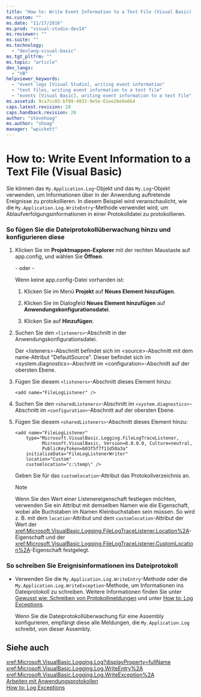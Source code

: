 ```yaml
---
title: "How to: Write Event Information to a Text File (Visual Basic) | Microsoft Docs"
ms.custom: ""
ms.date: "11/17/2016"
ms.prod: "visual-studio-dev14"
ms.reviewer: ""
ms.suite: ""
ms.technology: 
  - "devlang-visual-basic"
ms.tgt_pltfrm: ""
ms.topic: "article"
dev_langs: 
  - "VB"
helpviewer_keywords: 
  - "event logs [Visual Studio], writing event information"
  - "text files, writing event information to a text file"
  - "events [Visual Basic], writing event information to a text file"
ms.assetid: 9ca7cc03-bf99-4933-9e5e-61ee28e9a6b4
caps.latest.revision: 20
caps.handback.revision: 20
author: "stevehoag"
ms.author: "shoag"
manager: "wpickett"
---
```

# How to: Write Event Information to a Text File (Visual Basic)
Sie können das `My.Application.Log`\-Objekt und das `My.Log`\-Objekt verwenden, um Informationen über in der Anwendung auftretende Ereignisse zu protokollieren.  In diesem Beispiel wird veranschaulicht, wie die `My.Application.Log.WriteEntry`\-Methode verwendet wird, um Ablaufverfolgungsinformationen in einer Protokolldatei zu protokollieren.  
  
### So fügen Sie die Dateiprotokollüberwachung hinzu und konfigurieren diese  
  
1.  Klicken Sie im **Projektmappen\-Explorer** mit der rechten Maustaste auf app.config, und wählen Sie **Öffnen**.  
  
     \- oder \-  
  
     Wenn keine app.config\-Datei vorhanden ist:  
  
    1.  Klicken Sie im Menü **Projekt** auf **Neues Element hinzufügen**.  
  
    2.  Klicken Sie im Dialogfeld **Neues Element hinzufügen** auf **Anwendungskonfigurationsdatei**.  
  
    3.  Klicken Sie auf **Hinzufügen**.  
  
2.  Suchen Sie den `<listeners>`\-Abschnitt in der Anwendungskonfigurationsdatei.  
  
     Der \<listeners\>\-Abschnitt befindet sich im \<source\>\-Abschnitt mit dem name\-Attribut "DefaultSource". Dieser befindet sich im \<system.diagnostics\>\-Abschnitt im \<configuration\>\-Abschnitt auf der obersten Ebene.  
  
3.  Fügen Sie diesem `<listeners>`\-Abschnitt dieses Element hinzu:  
  
    ```  
    <add name="FileLogListener" />  
    ```  
  
4.  Suchen Sie den `<sharedListeners>`\-Abschnitt im `<system.diagnostics>`\-Abschnitt im `<configuration>`\-Abschnitt auf der obersten Ebene.  
  
5.  Fügen Sie diesem `<sharedListeners>`\-Abschnitt dieses Element hinzu:  
  
    ```  
    <add name="FileLogListener"   
        type="Microsoft.VisualBasic.Logging.FileLogTraceListener,   
              Microsoft.VisualBasic, Version=8.0.0.0, Culture=neutral,   
              PublicKeyToken=b03f5f7f11d50a3a"  
        initializeData="FileLogListenerWriter"  
        location="Custom"  
        customlocation="c:\temp\" />  
    ```  
  
     Geben Sie für das `customlocation`\-Attribut das Protokollverzeichnis an.  
  
    > [!NOTE]
    >  Wenn Sie den Wert einer Listenereigenschaft festlegen möchten, verwenden Sie ein Attribut mit demselben Namen wie die Eigenschaft, wobei alle Buchstaben im Namen Kleinbuchstaben sein müssen.  So wird z. B. mit dem `location`\-Attribut und dem `customlocation`\-Attribut der Wert der <xref:Microsoft.VisualBasic.Logging.FileLogTraceListener.Location%2A>\-Eigenschaft und der <xref:Microsoft.VisualBasic.Logging.FileLogTraceListener.CustomLocation%2A>\-Eigenschaft festgelegt.  
  
### So schreiben Sie Ereignisinformationen ins Dateiprotokoll  
  
-   Verwenden Sie die `My.Application.Log.WriteEntry`\-Methode oder die `My.Application.Log.WriteException`\-Methode, um Informationen ins Dateiprotokoll zu schreiben.  Weitere Informationen finden Sie unter [Gewusst wie: Schreiben von Protokollmeldungen](../../../../visual-basic/developing-apps/programming/log-info/how-to-write-log-messages.md) und unter [How to: Log Exceptions](../../../../visual-basic/developing-apps/programming/log-info/how-to-log-exceptions.md).  
  
     Wenn Sie die Dateiprotokollüberwachung für eine Assembly konfigurieren, empfängt diese alle Meldungen, die `My.Application.Log` schreibt, von dieser Assembly.  
  
## Siehe auch  
 <xref:Microsoft.VisualBasic.Logging.Log?displayProperty=fullName>   
 <xref:Microsoft.VisualBasic.Logging.Log.WriteEntry%2A>   
 <xref:Microsoft.VisualBasic.Logging.Log.WriteException%2A>   
 [Arbeiten mit Anwendungsprotokollen](../../../../visual-basic/developing-apps/programming/log-info/working-with-application-logs.md)   
 [How to: Log Exceptions](../../../../visual-basic/developing-apps/programming/log-info/how-to-log-exceptions.md)